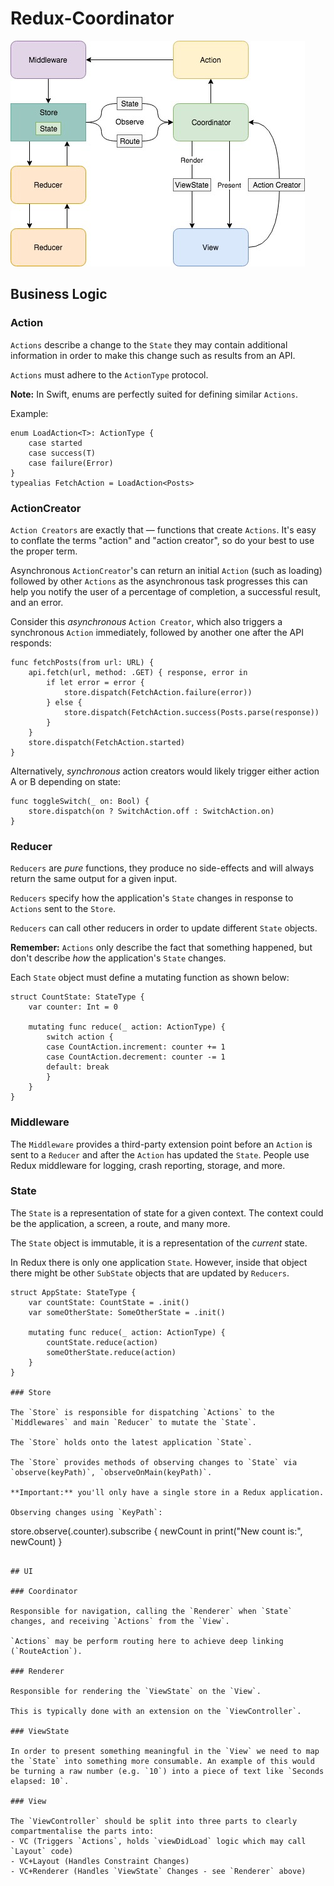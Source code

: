 # Redux-Coordinator

![Redux+Coordinator](https://github.com/ChrisAU/Redux-Coordinator/blob/master/Redux%2BCoordinator.jpg "Redux+Coordinator")

## Business Logic

### Action

`Actions` describe a change to the `State` they may contain additional information in order to make this change such as results from an API.

`Actions` must adhere to the `ActionType` protocol.

**Note:** In Swift, enums are perfectly suited for defining similar `Actions`.

Example:
```
enum LoadAction<T>: ActionType {
    case started
    case success(T)
    case failure(Error)
}
typealias FetchAction = LoadAction<Posts>
```

### ActionCreator

`Action Creators` are exactly that — functions that create `Actions`. It's easy to conflate the terms "action" and "action creator", so do your best to use the proper term.

Asynchronous `ActionCreator`'s can return an initial `Action` (such as loading) followed by other `Actions` as the asynchronous task progresses this can help you notify the user of a percentage of completion, a successful result, and an error.

Consider this _asynchronous_ `Action Creator`, which also triggers a synchronous `Action` immediately, followed by another one after the API responds:

```
func fetchPosts(from url: URL) {
    api.fetch(url, method: .GET) { response, error in
        if let error = error {
            store.dispatch(FetchAction.failure(error))
        } else {
            store.dispatch(FetchAction.success(Posts.parse(response))
        }
    }
    store.dispatch(FetchAction.started)
}
```

Alternatively, _synchronous_ action creators would likely trigger either action A or B depending on state:

```
func toggleSwitch(_ on: Bool) {
    store.dispatch(on ? SwitchAction.off : SwitchAction.on)
}
```

### Reducer

`Reducers` are *pure* functions, they produce no side-effects and will always return the same output for a given input.

`Reducers` specify how the application's `State` changes in response to `Actions` sent to the `Store`.

`Reducers` can call other reducers in order to update different `State` objects.

**Remember:** `Actions` only describe the fact that something happened, but don't describe _how_ the application's `State` changes.

Each `State` object must define a mutating function as shown below:

```
struct CountState: StateType {
    var counter: Int = 0

    mutating func reduce(_ action: ActionType) {
        switch action {
        case CountAction.increment: counter += 1
        case CountAction.decrement: counter -= 1
        default: break
        }
    }
}
```

### Middleware

The `Middleware` provides a third-party extension point before an `Action` is sent to a `Reducer` and after the `Action` has updated the `State`. People use Redux middleware for logging, crash reporting, storage, and more.

### State

The `State` is a representation of state for a given context. The context could be the application, a screen, a route, and many more.

The `State` object is immutable, it is a representation of the _current_ state.

In Redux there is only one application `State`. However, inside that object there might be other `SubState` objects that are updated by `Reducers`.

```
struct AppState: StateType {
    var countState: CountState = .init()
    var someOtherState: SomeOtherState = .init()

    mutating func reduce(_ action: ActionType) {
        countState.reduce(action)
        someOtherState.reduce(action)
    }
}

### Store

The `Store` is responsible for dispatching `Actions` to the `Middlewares` and main `Reducer` to mutate the `State`.

The `Store` holds onto the latest application `State`.

The `Store` provides methods of observing changes to `State` via `observe(keyPath)`, `observeOnMain(keyPath)`.

**Important:** you'll only have a single store in a Redux application.

Observing changes using `KeyPath`:
```
store.observe(\.counter).subscribe { newCount in
    print("New count is:", newCount)
}
```

## UI

### Coordinator

Responsible for navigation, calling the `Renderer` when `State` changes, and receiving `Actions` from the `View`.

`Actions` may be perform routing here to achieve deep linking (`RouteAction`).

### Renderer

Responsible for rendering the `ViewState` on the `View`. 

This is typically done with an extension on the `ViewController`.

### ViewState

In order to present something meaningful in the `View` we need to map the `State` into something more consumable. An example of this would be turning a raw number (e.g. `10`) into a piece of text like `Seconds elapsed: 10`.

### View

The `ViewController` should be split into three parts to clearly compartmentalise the parts into:
- VC (Triggers `Actions`, holds `viewDidLoad` logic which may call `Layout` code)
- VC+Layout (Handles Constraint Changes)
- VC+Renderer (Handles `ViewState` Changes - see `Renderer` above)
